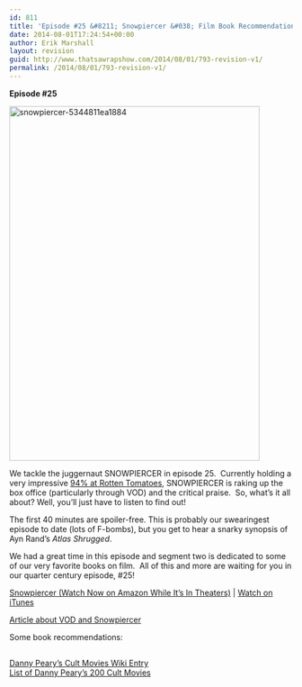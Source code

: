 ```yaml
---
id: 811
title: 'Episode #25 &#8211; Snowpiercer &#038; Film Book Recommendations'
date: 2014-08-01T17:24:54+00:00
author: Erik Marshall
layout: revision
guid: http://www.thatsawrapshow.com/2014/08/01/793-revision-v1/
permalink: /2014/08/01/793-revision-v1/
---
```

**Episode #25**

[<img class="aligncenter  wp-image-794" src="http://www.thatsawrapshow.com/wp-content/uploads/2014/07/snowpiercer-5344811ea1884-718x1024.jpg" alt="snowpiercer-5344811ea1884" width="445" height="630" />](http://www.thatsawrapshow.com/wp-content/uploads/2014/07/snowpiercer-5344811ea1884.jpg)

We tackle the juggernaut SNOWPIERCER in episode 25.  Currently holding a very impressive <a href="http://www.rottentomatoes.com/m/snowpiercer/" target="_blank">94% at Rotten Tomatoes</a>, SNOWPIERCER is raking up the box office (particularly through VOD) and the critical praise.  So, what&#8217;s it all about? Well, you&#8217;ll just have to listen to find out!

The first 40 minutes are spoiler-free. This is probably our swearingest episode to date (lots of F-bombs), but you get to hear a snarky synopsis of Ayn Rand&#8217;s _Atlas Shrugged_.

We had a great time in this episode and segment two is dedicated to some of our very favorite books on film.  All of this and more are waiting for you in our quarter century episode, #25!

[Snowpiercer (Watch Now on Amazon While It&#8217;s In Theaters)](http://www.amazon.com/gp/product/B00LFF3MKO/ref=as_li_tl?ie=UTF8&camp=1789&creative=390957&creativeASIN=B00LFF3MKO&linkCode=as2&tag=thsawr-20&linkId=V3PVF3GZB7VET2A7) | [Watch on iTunes](https://itunes.apple.com/us/movie/snowpiercer/id891829986)

[Article about VOD and Snowpiercer](http://www.businessweek.com/articles/2014-07-24/snowpiercer-vod-weinstein-may-have-missed-bigger-box-office#r=hp-ls)

Some book recommendations:

[<img src="http://ws-na.amazon-adsystem.com/widgets/q?_encoding=UTF8&ASIN=B002PMVY42&Format=_SL110_&ID=AsinImage&MarketPlace=US&ServiceVersion=20070822&WS=1&tag=thsawr-20" alt="" border="0" />](http://www.amazon.com/gp/product/B002PMVY42/ref=as_li_tl?ie=UTF8&camp=1789&creative=390957&creativeASIN=B002PMVY42&linkCode=as2&tag=thsawr-20&linkId=DTDPEOH7CUQW5AYB)<img style="border: none !important; margin: 0px !important;" src="http://ir-na.amazon-adsystem.com/e/ir?t=thsawr-20&l=as2&o=1&a=B002PMVY42" alt="" width="1" height="1" border="0" />[<img src="http://ws-na.amazon-adsystem.com/widgets/q?_encoding=UTF8&ASIN=0802142036&Format=_SL110_&ID=AsinImage&MarketPlace=US&ServiceVersion=20070822&WS=1&tag=thsawr-20" alt="" border="0" />](http://www.amazon.com/gp/product/0802142036/ref=as_li_tl?ie=UTF8&camp=1789&creative=390957&creativeASIN=0802142036&linkCode=as2&tag=thsawr-20&linkId=5YQTMLCOPG4PDGXN)<img style="border: none !important; margin: 0px !important;" src="http://ir-na.amazon-adsystem.com/e/ir?t=thsawr-20&l=as2&o=1&a=0802142036" alt="" width="1" height="1" border="0" />[<img src="http://ws-na.amazon-adsystem.com/widgets/q?_encoding=UTF8&ASIN=B0051M38FG&Format=_SL110_&ID=AsinImage&MarketPlace=US&ServiceVersion=20070822&WS=1&tag=thsawr-20" alt="" border="0" />](http://www.amazon.com/gp/product/B0051M38FG/ref=as_li_tl?ie=UTF8&camp=1789&creative=390957&creativeASIN=B0051M38FG&linkCode=as2&tag=thsawr-20&linkId=B4JHA4LQFZLDZONM)<img style="border: none !important; margin: 0px !important;" src="http://ir-na.amazon-adsystem.com/e/ir?t=thsawr-20&l=as2&o=1&a=B0051M38FG" alt="" width="1" height="1" border="0" />

<a href="http://en.wikipedia.org/wiki/Cult_Movies_(book)" target="_blank">Danny Peary&#8217;s Cult Movies Wiki Entry<br /> </a><a href="http://letterboxd.com/thecinema4pylon/list/danny-pearys-cult-movies-1-2-3/" target="_blank">List of Danny Peary&#8217;s 200 Cult Movies</a>